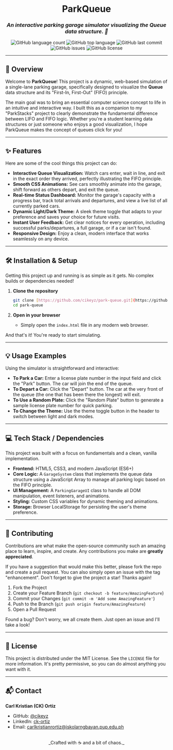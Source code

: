 <div align="center">

# **ParkQueue**

### _An interactive parking garage simulator visualizing the Queue data structure. 🚗_

<!-- Badges are a great way to show project status at a glance! -->
<p align="center">
  <img alt="GitHub language count" src="https://img.shields.io/github/languages/count/cikeyz/park-queue?style=for-the-badge&color=6C5CE7">
  <img alt="GitHub top language" src="https://img.shields.io/github/languages/top/cikeyz/park-queue?style=for-the-badge&color=blue">
  <img alt="GitHub last commit" src="https://img.shields.io/github/last-commit/cikeyz/park-queue?style=for-the-badge&color=green">
  <img alt="GitHub issues" src="https://img.shields.io/github/issues/cikeyz/park-queue?style=for-the-badge&color=orange">
  <img alt="GitHub license" src="https://img.shields.io/github/license/cikeyz/park-queue?style=for-the-badge&color=informational">
</p>

</div>

---

## 🚀 Overview

Welcome to **ParkQueue**! This project is a dynamic, web-based simulation of a single-lane parking garage, specifically designed to visualize the **Queue** data structure and its "First-In, First-Out" (FIFO) principle.

The main goal was to bring an essential computer science concept to life in an intuitive and interactive way. I built this as a companion to my "ParkStacks" project to clearly demonstrate the fundamental difference between LIFO and FIFO logic. Whether you're a student learning data structures or just someone who enjoys a good visualization, I hope ParkQueue makes the concept of queues click for you!

---

## ✨ Features

Here are some of the cool things this project can do:

* **Interactive Queue Visualization:** Watch cars enter, wait in line, and exit in the exact order they arrived, perfectly illustrating the FIFO principle.
* **Smooth CSS Animations:** See cars smoothly animate into the garage, shift forward as others depart, and exit the queue.
* **Real-time Status Dashboard:** Monitor the garage's capacity with a progress bar, track total arrivals and departures, and view a live list of all currently parked cars.
* **Dynamic Light/Dark Theme:** A sleek theme toggle that adapts to your preference and saves your choice for future visits.
* **Instant User Feedback:** Get clear notices for every operation, including successful parks/departures, a full garage, or if a car isn't found.
* **Responsive Design:** Enjoy a clean, modern interface that works seamlessly on any device.

---

## 🛠️ Installation & Setup

Getting this project up and running is as simple as it gets. No complex builds or dependencies needed!

1.  **Clone the repository**
    ```bash
    git clone [https://github.com/cikeyz/park-queue.git](https://github.com/cikeyz/park-queue.git)
    cd park-queue
    ```

2.  **Open in your browser**
    * Simply open the `index.html` file in any modern web browser.

And that's it! You're ready to start simulating.

---

## 💡 Usage Examples

Using the simulator is straightforward and interactive:

* **To Park a Car:** Enter a license plate number in the input field and click the "Park" button. The car will join the end of the queue.
* **To Depart a Car:** Click the "Depart" button. The car at the very front of the queue (the one that has been there the longest) will exit.
* **To Use a Random Plate:** Click the "Random Plate" button to generate a sample license plate number for quick parking.
* **To Change the Theme:** Use the theme toggle button in the header to switch between light and dark modes.

---

## 💻 Tech Stack / Dependencies

This project was built with a focus on fundamentals and a clean, vanilla implementation.

* **Frontend:** HTML5, CSS3, and modern JavaScript (ES6+)
* **Core Logic:** A `GarageSystem` class that implements the queue data structure using a JavaScript Array to manage all parking logic based on the FIFO principle.
* **UI Management:** A `ParkingGarageUI` class to handle all DOM manipulation, event listeners, and animations.
* **Styling:** Custom CSS variables for dynamic theming and animations.
* **Storage:** Browser LocalStorage for persisting the user's theme preference.

---

## 🙌 Contributing

Contributions are what make the open-source community such an amazing place to learn, inspire, and create. Any contributions you make are **greatly appreciated**.

If you have a suggestion that would make this better, please fork the repo and create a pull request. You can also simply open an issue with the tag "enhancement". Don't forget to give the project a star! Thanks again!

1.  Fork the Project
2.  Create your Feature Branch (`git checkout -b feature/AmazingFeature`)
3.  Commit your Changes (`git commit -m 'Add some AmazingFeature'`)
4.  Push to the Branch (`git push origin feature/AmazingFeature`)
5.  Open a Pull Request

Found a bug? Don't worry, we all create them. Just open an issue and I'll take a look!

---

## 📜 License

This project is distributed under the MIT License. See the `LICENSE` file for more information. It's pretty permissive, so you can do almost anything you want with it.

---

## 📬 Contact

**Carl Kristian (CK) Ortiz**

* GitHub: [@cikeyz](https://github.com/cikeyz)
* LinkedIn: [ck-ortiz](https://www.linkedin.com/in/ck-ortiz)
* Email: [carlkristianrortiz@iskolarngbayan.pup.edu.ph](mailto:carlkristianrortiz@iskolarngbayan.pup.edu.ph)

<br>

<div align="center">
  _Crafted with ☕ and a bit of chaos._
</div>
